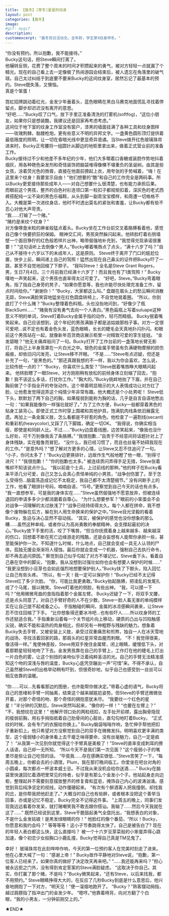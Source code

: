 ```yaml
---
title: 【盾冬】[芽冬]星星的纹身
layout: post
categories: [盾冬]
image:
#gif: mygif
description: 
customexcerpt: "盾冬百日活动文。全年龄，学生芽X纹身师冬。"
---
```



“你没有预约。所以抱歉，我不能接待。”  
Bucky这句话，把Steve瞬间打蔫了。  
他辗转反侧，花费了整个周末的时间才积攒起来的勇气，被对方轻轻一点就漏了个精光。现在的自己看上去一定像极了热闹游园会结束后，被人遗忘在角落里的破气球。自己太过纠结于到底要不要来Bucky的这间纹身室，居然忘记了最基本的预约。Steve既失落，又懊恼。  
真是个笨蛋！  

霓虹招牌跳动着红光，金发少年垂着头，蓝色眼睛在黑白马赛克地面慌乱寻找着停留点，脚步却迟迟没有离开的意思。  
“好吧……”Bucky叹了口气，放下手里正准备清洗的打雾机(softfog)，“这位小朋友，如果你只是想装酷，我建议还是回家再考虑考虑。”  
这间位于地下室的纹身工作室没有窗户，漆黑的墙面挂满了各种工具和纹身图样——玫瑰荆棘，骷髅枪炮，更有些意义不明的异邦文字。一盏黄色圆形顶灯提供着最低限度的照明，让一切在昏暗光线中更显奇异诡谲。当Steve拨开红色玻璃珠帘进来时，Bucky正弯腰将一组圆针从脚边的地柜里拿出来，做着正式营业前的准备工作。  
Bucky接待过不少和他差不多年纪的少年，他们大多嚼着口香糖或装腔作势地抖着烟灰，用各种艳色染发剂和奇怪装饰把脑袋堆得像棵不堪重负的圣诞树。由其是些女孩，涂着荧光色的唇膏，直接在他面前撩起上衣，用夸张的手势喊着，“嗨！在这里来个纹身！我要宣示自由！”他们想要的“酷”和自己的工作完全是两码事。所以Bucky更爱接待那些成年人——对自己想要什么很清楚，也有能力承担后果。  
而眼前这个男孩，整齐的白色衬衫连领口第一粒扣子都规矩扣着，深灰色的老式西裤搭配纯一尘不染的黑色乐福鞋，从头到脚一副乖宝宝模样，和周遭一切格格不入。大概是第一次进纹身店，他时不时透出莫名的紧张和害羞，让Bucky都有些不忍心对他大声苛责。  
“我……打输了一个赌。”  
“赌约是来纹个纹身？”  
对方像啄食米粒的麻雀般猛点着头。Bucky坐在工作台前交叉着胳膊看着他，感觉自己像个快要抓狂的保姆。 
眼神交汇间，男孩突然躲闪起来。他转脸盯着右侧墙壁一个面目狰狞的红色般若样片出神，略带倔强地补充到，“我觉得兑现承诺很重要！”
“这句话听上去倒像个男人。”Bucky嘟着嘴唇点了点头，“满十六岁了吗？”自己从不接待十六岁以下的未成年人，这是原则。
Steve终于离开了门口的尴尬位置，快步上前，瞬间递上自己的驾照！猛然出现在自己鼻尖的证件把Bucky吓了一跳，甚至不自觉地回缩了下脖子。
“我叫Steve！全名是Steve Grant Rogers，男，生日7月4日。三个月前我已经满十六岁了！而且我也有了1类驾照！”
Bucky噗地一声笑起来，这个男孩也直率得太过可爱了。
“好吧，Steve。”Bucky弯着眼角，指了指自己身旁的凳子，“如果你愿意等，我也许能尽快处理完准备工作，留点时间给你。”
“谢谢你！”
“Bucky，大家都这么叫。”
盘踞在眉头上的愁云瞬间消散无踪，Steve满脸笑容地猛坐在红色圆盘转椅上，不自觉地晃着圈。
“所以，你到底打了个什么赌？”Bucky整理着色料瓶，头也没抬地问到，“好像少了瓶BlackSumi……”
“赌我有没有勇气去向一个人表白。”黑色扁瓶上写着suluape这种意义不明的单词，Steve盯着Bucky金属手指的动作，轻巧而精细。
Bucky抿着嘴笑起来。自己应该想到，这个年纪的男孩满脑子都是追姑娘那档子事。对方一定很可爱吧…说不定也有着金色头发，蓝色眼睛，长长的睫毛会天真地扑闪扑闪。和眼前这个男孩站在一起，就像新年百货商店展示柜里一对精致可爱的孪生娃娃。
“金发碧眼？”他无关痛痒般问了一句。Bucky打开了工作台前的一盏落地长臂无影灯，将自己上半身笼罩在一片白光之中。银色的金属手臂虽有负满硬物摩擦的损伤瘢痕，却依旧闪闪发亮，让Steve移不开眼。
“不是……”Steve有点迟疑，但还是补充了一句，“是黑色的。”
“那还真跟我想的不一样，我以为你会喜欢，怎么说，比较传统一点的？”
“Bucky，你喜欢什么类型？”Steve抿着嘴唇睁大眼睛问起来。
他转脸瞟了一眼Steve，对方刚刚稍有放松的前倾身体立刻缩了回去，“抱歉！我不该这么多话，打扰你工作。”
“胸大的。”Bucky挑衅地抬了下眉，并在自己胸前做了个手指全开的夸张动作。这个带着明显暗示的大人表情成功让对方红了脸，让他愈发觉得逗弄这个纯情少年非常有趣。他大概还是个小处男呢！
Steve低下头，默默划了两下自己的胸，如果瘦弱到能称为胸的话，几乎是自言自语地憋出一句：“如果我能像你一样强壮就好了。”
为了工作方便，Bucky一般都穿着黑色的贴身工装背心。即使正式工作时穿上围裙和其他护具，饱满肌肉线条依旧展露无遗。再加上一条金属义肢，怎么看都是不好惹的角色。他检查了一遍割线(secant)和重彩机(heavycolor),又踩了几下脚踏，确定一切OK。
“我得说，你确实相当瘦，即使是和同龄人比。不过……”Bucky边盘着线圈，边苦笑起来，“像我也没什么好处，可千万别像我丢了条胳膊。”
“我很抱歉…”自责于不经意间将话题针对上了身体残缺，实在粗鲁而冒犯。
“没什么，我已经习惯了，而且也丝毫不妨碍我现在的工作。”
“是意外吗？”想了解对方更多的心情，让Steve又忍不住追问了一句。
“小子，你问太多了！”Bucky边更换排针，边故作生气般地瞪了他一眼，“别得寸进尺！”
“我很抱歉！”
“你的抱歉也太多。”
被连续质问弄得手足无措，Steve张着嘴却不知该说点什么。
“我以前是个士兵，上过前线的那种。”他的样子在Bucky看来平添几分可爱，自己又怎么会真心责怪单纯的小男孩，“战争创伤罢了。至于怎么受得伤…脑震荡造成记忆不太稳定，我自己都不太清楚细节。”
没有间断手上的工作，他看了眼排针号码，喃喃自语，“15号。”更察觉到自己今天的话也有点多。
“我一直想参军，可是我的身体实在……”Steve虽然倔强地不愿意放弃，但被连续退回的申请多多少少都消磨着自尊心。
“为什么想要参军？”眼前的小笨蛋会不会对战争一词理解的太过肤浅了?
“战争已经持续得太久。每个人都在拼命，我不想像个废物躲在后方，躲在别人用生命换来的保护之中。”Steve目光坚毅的看着Bucky，急迫与决心显然不容动摇。
“其实，被保护的感觉也没你想象的那么糟……虽然这种单纯，或者你认为高尚勇敢的奉献精神，会支撑起最初的决心。”Bucky放下手里的活，咬了下嘴唇，“但当你抚摸着身上越来越多、越来越深的伤口，回想着不断在死亡边缘游走的残酷，还是会妄想有人能帮你承担一些，甚至能保护你一次。不知道什么时候，什么地点，自己就会变成一具无人认领的尸体。孤独无援会渐渐将人侵蚀。最后你就会变成一个机器，强制自己去执行命令，却不再去追问原因。”
察觉到自己似乎勾起了对方不堪记忆，Steve垂下头，看着自己悬在空中的脚尖，“抱歉，我从没想到过强壮如你也会有想要人保护的时候……”
“我更没想到小豆芽也会如此强烈地想要保护别人。”Bucky扶了下额头，陷入回忆让自己有些头疼。
“所以，有一天！我一定可以保护你！”Bucky已经不太记得Steve红了多少次脸。
“你，可能比我更勇敢。”Bucky抬起胳膊，把凌乱的发尾扎成了个马尾，报以微笑。Steve盯着他的侧脸，有些出神。
“我，可以摸一下吗？”他用微微弯曲的食指指着那个金属左臂。
Bucky迟疑了一下，将双手叉腰，还是点头同意了。对自己手臂好奇的人不在少数，Steve一脸人畜无害的单纯模样实在让自己提不起戒备之心。
手指触碰的瞬间，金属的冰凉感瞬间袭来，让Steve忍不住往回缩了下手。
“比你想象得还要冰冷吧…也有些吓人……所以纹身师的工作还挺适合我。”
手指重新沿着每一个关节组片向上移动，硬质的凸出与凹陷触感尖锐，确实不能和温热的肉身相比，但却另有一种粗野与残缺的魅力。想象着Bucky失去手臂，又被安装上义肢，承受过双重痛苦和煎熬，独自一人在冰天雪地的战场，寻找活着回家的路，那肩头的红星异常血腥而刺眼。
“不！我觉得很美，像活得一样。”
鬼使神差般，Steve用双手挽住金属臂，闭上眼睛，缓慢低下头，对着那颗星轻轻地吻了下去。金发男孩靠在自己的手臂上，工作灯在他的睫毛上打出一片白色的雾，让这个别扭的亲吻似乎泛着纯粹圣洁的光。自己的手臂无法精准感知这个吻的深浅与唇的温度，Bucky心底凭空蹦出一声“可惜”来。不得不承认，自己虽然被Steve的出格举动稍有吓到，但很奇妙地，似乎自己也感受到一丝丝可以相互依靠的温暖。

“你……可以…先看看那边的图册，也许能帮你做决定。”带着心虚的语气，Bucky将自己的思绪和手臂一同抽离，结束这个越来越尴尬姿势。但Steve的手臂还微微张开着，对那个奇怪的吻、那个奇怪的拥抱意犹未尽。
“我要纹一个红色的星星！”半分钟的沉默后，Steve突然叫起来，"像你的一样！"
“也要在左臂上？”
“不，我想纹在这里！”
他解开领口处的两粒纽扣，左手扯开前襟，露出胸骨隐现的瘦弱前胸，用右手拇指抵着自己肋骨间的心脏处，直勾勾地盯着Bucky。
“正式纹的时候，会有专门的衣服给你换上。”
Bucky脑袋嗡嗡作响，急忙伸手帮他把扣子重新扣上。他只希望对方没察觉到自己的双手在微微发抖。明明喜欢更丰满的类型，这个瘦弱矮小的身体看上去干瘪乏味得要命，没有丝毫魅力，自己一定是疯了！
“从我第一次见到你就觉得这个手臂真是美极了！”Steve的直率变成刺耳的撩人话语，自己却一无所知。
“所以今天不是我们第一次见面？”这个瘦弱小子的嘴里尽是些让自己吃惊的话。
“毕竟我……存在感确实很低…”Steve苦笑了一下，“每周五晚上，你都会去的小酒馆，Plum，我在那打晚间临工。你爱坐在吧台对角的小圆桌，每次都点一杯波本威士忌。不过我从来没机会给你送酒……”
Bucky在脑袋里快速回忆着酒吧里常见的侍者，似乎是有那么个金发小个子。他站起身走向边柜，整理起并不需要刻意摆放整齐的修复膏和蓝皂，掩饰自己内心的波涛汹涌。感觉到背后纯净坚定的视线，动作僵硬起来。
“有次有个醉酒客人把我撞倒，却找我的岔，是你帮我把他赶走了。”
大概当时自己也有些醉，或者根本没把这个善举当回事，亦或是记忆不稳定，Bucky完全不记得这件事。
“上周五的晚上，同事们发现我远远看着你发呆，就打赌嘲笑我不敢去跟你搭讪。我输了……然后今天我就在这了……”
既然已经说到这里，Steve干脆鼓起勇气全盘托出，“我想表白的对象，不是什么金发姑娘！是黑发绿眼睛的你！”
他脸红的像个番茄，“所以！Bucky，你愿意和我约会吗？”
等等等等！这小子节奏跳得太快了。自己是被告白了?    现在的年轻人表白都这么快，这么直接吗？    被一个十六岁豆芽菜般的小笨蛋弄得心跳加速，像个初恋少女般胸口小鹿乱撞，Bucky觉得自己真是TM见鬼了。

幸好！
玻璃珠帘在此刻哗哗作响，今天的第一位预约客人在完美时刻走了进来。他在心里大喊了一句：“感谢上帝！”
Bucky故作平静地对Steve说，“抱歉，第一位客人已经来了。如果你真的做好了决定改天再来吧。”
“……我还能再来吗？”担心被永远拒之门外，没有得到肯定答案的Steve满脸疑虑。
“这取决于你自己。其实，你打赢了那个赌，不是吗？”Bucky微笑起来，“还有Steve，以后来找我，都不用预约。”
Steve眼睛挣得大大的，在反应了几秒Bucky到底是什么意思后，他兴奋地拥抱了一下对方，“明天见！”便一溜烟地跑开了。
“Bucky？”熟客摆动拇指，越过肩膀指了指冲出门的金发少年。
“嗯哼。”他靠着椅背，向对方翻了个白眼，“我的小男友，一分钟前刚交上的。”

★END★
